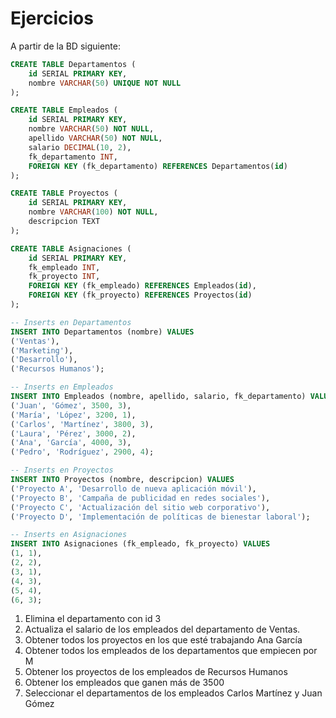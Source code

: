 # Ejercicios

A partir de la BD siguiente:

```SQL
CREATE TABLE Departamentos (
    id SERIAL PRIMARY KEY,
    nombre VARCHAR(50) UNIQUE NOT NULL
);

CREATE TABLE Empleados (
    id SERIAL PRIMARY KEY,
    nombre VARCHAR(50) NOT NULL,
    apellido VARCHAR(50) NOT NULL,
    salario DECIMAL(10, 2),
    fk_departamento INT,
    FOREIGN KEY (fk_departamento) REFERENCES Departamentos(id)
);

CREATE TABLE Proyectos (
    id SERIAL PRIMARY KEY,
    nombre VARCHAR(100) NOT NULL,
    descripcion TEXT
);

CREATE TABLE Asignaciones (
    id SERIAL PRIMARY KEY,
    fk_empleado INT,
    fk_proyecto INT,
    FOREIGN KEY (fk_empleado) REFERENCES Empleados(id),
    FOREIGN KEY (fk_proyecto) REFERENCES Proyectos(id)
);

-- Inserts en Departamentos
INSERT INTO Departamentos (nombre) VALUES
('Ventas'),
('Marketing'),
('Desarrollo'),
('Recursos Humanos');

-- Inserts en Empleados
INSERT INTO Empleados (nombre, apellido, salario, fk_departamento) VALUES
('Juan', 'Gómez', 3500, 3),
('María', 'López', 3200, 1),
('Carlos', 'Martínez', 3800, 3),
('Laura', 'Pérez', 3000, 2),
('Ana', 'García', 4000, 3),
('Pedro', 'Rodríguez', 2900, 4);

-- Inserts en Proyectos
INSERT INTO Proyectos (nombre, descripcion) VALUES
('Proyecto A', 'Desarrollo de nueva aplicación móvil'),
('Proyecto B', 'Campaña de publicidad en redes sociales'),
('Proyecto C', 'Actualización del sitio web corporativo'),
('Proyecto D', 'Implementación de políticas de bienestar laboral');

-- Inserts en Asignaciones
INSERT INTO Asignaciones (fk_empleado, fk_proyecto) VALUES
(1, 1),
(2, 2),
(3, 1),
(4, 3),
(5, 4),
(6, 3);


```

1. Elimina el departamento con id 3
2. Actualiza el salario de los empleados del departamento de Ventas.
3. Obtener todos los proyectos en los que esté trabajando Ana García
4. Obtener todos los empleados de los departamentos que empiecen por M
5. Obtener los proyectos de los empleados de Recursos Humanos
6. Obtener los empleados que ganen más de 3500
7. Seleccionar el departamentos de los empleados Carlos Martínez y Juan Gómez
